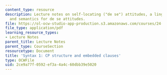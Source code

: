 ```yaml
---
content_type: resource
description: Lecture notes on self-locating ("de se") attitudes, a linguistic perspective,
  and semantics for de se attitudes.
file: https://ol-ocw-studio-app-production.s3.amazonaws.com/courses/24-910-topics-in-linguistic-theory-propositional-attitudes-spring-2009/2ce9a77f0592ef3a4a4c60dbb39e5020_MIT24_910s09_lec06.pdf
file_type: application/pdf
learning_resource_types:
- Lecture Notes
parent_title: Lecture Notes
parent_type: CourseSection
resourcetype: Document
title: 'Syntax 1: CP structure and embedded clauses'
type: OCWFile
uid: 2ce9a77f-0592-ef3a-4a4c-60dbb39e5020
---
```

